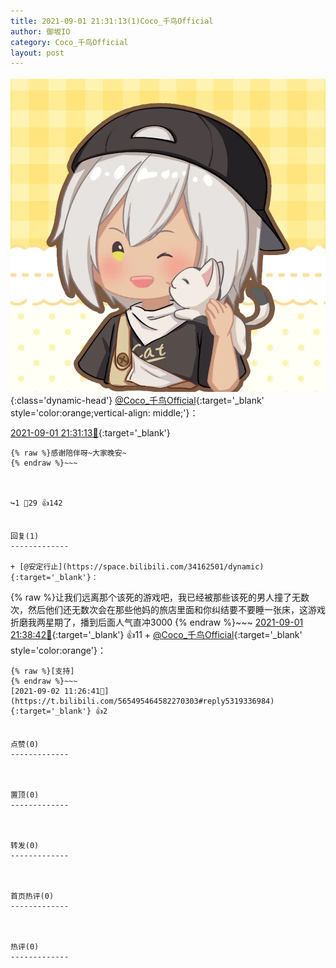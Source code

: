 ```yaml
---
title: 2021-09-01 21:31:13(1)Coco_千鸟Official
author: 御坂IO
category: Coco_千鸟Official
layout: post
---
```


![img](/images/85e485bc0dbd0cde4d15f24d7cffe9704618ad10.jpg){:class='dynamic-head'}
[@Coco_千鸟Official](https://space.bilibili.com/1891728206/dynamic){:target='_blank' style='color:orange;vertical-align: middle;'}：

[2021-09-01 21:31:13🔗](https://t.bilibili.com/565495464582270303){:target='_blank'}

~~~
{% raw %}感谢陪伴呀~大家晚安~
{% endraw %}~~~



↪️1 💬29 👍142


回复(1)
-------------

+ [@安定行止](https://space.bilibili.com/34162501/dynamic){:target='_blank'}：
~~~
{% raw %}让我们远离那个该死的游戏吧，我已经被那些该死的男人撞了无数次，然后他们还无数次会在那些他妈的旅店里面和你纠结要不要睡一张床，这游戏折磨我两星期了，播到后面人气直冲3000
{% endraw %}~~~
[2021-09-01 21:38:42🔗](https://t.bilibili.com/565495464582270303#reply5316421593){:target='_blank'} 👍11
    + [@Coco_千鸟Official](https://space.bilibili.com/1891728206/dynamic){:target='_blank' style='color:orange'}：
~~~
{% raw %}[支持]
{% endraw %}~~~
[2021-09-02 11:26:41🔗](https://t.bilibili.com/565495464582270303#reply5319336984){:target='_blank'} 👍2


点赞(0)
-------------



置顶(0)
-------------



转发(0)
-------------



首页热评(0)
-------------



热评(0)
-------------



